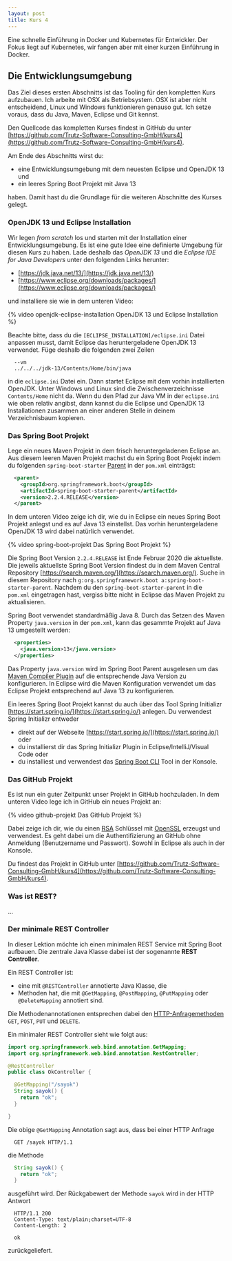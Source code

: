 ```yaml
---
layout: post
title: Kurs 4
---
```

Eine schnelle Einführung in Docker und Kubernetes für Entwickler. Der Fokus liegt auf Kubernetes, wir fangen aber mit einer kurzen Einführung in Docker.

## Die Entwicklungsumgebung

Das Ziel dieses ersten Abschnitts ist das Tooling für den kompletten Kurs aufzubauen. Ich arbeite mit OSX als Betriebsystem. OSX ist aber nicht entscheidend, Linux und Windows funktionieren genauso gut. Ich setze voraus, dass du Java, Maven, Eclipse und Git kennst.

Den Quellcode das kompletten Kurses findest in GitHub du unter [https://github.com/Trutz-Software-Consulting-GmbH/kurs4](https://github.com/Trutz-Software-Consulting-GmbH/kurs4).

Am Ende des Abschnitts wirst du:

- eine Entwicklungsumgebung mit dem neuesten Eclipse und OpenJDK 13 und
- ein leeres Spring Boot Projekt mit Java 13

haben. Damit hast du die Grundlage für die weiteren Abschnitte des Kurses gelegt.

### OpenJDK 13 und Eclipse Installation

Wir legen *from scratch* los und starten mit der Installation einer Entwicklungsumgebung. Es ist eine gute Idee eine definierte Umgebung für diesen Kurs zu haben. Lade deshalb das *OpenJDK 13* und die *Eclipse IDE for Java Developers* unter den folgenden Links herunter:

- [https://jdk.java.net/13/](https://jdk.java.net/13/)
- [https://www.eclipse.org/downloads/packages/](https://www.eclipse.org/downloads/packages/)

und installiere sie wie in dem unteren Video:

{% video openjdk-eclipse-installation OpenJDK 13 und Eclipse Installation %}

Beachte bitte, dass du die `[ECLIPSE_INSTALLATION]/eclipse.ini` Datei anpassen musst, damit Eclipse das heruntergeladene OpenJDK 13 verwendet. Füge deshalb die folgenden zwei Zeilen

```
  --vm
  ../../../jdk-13/Contents/Home/bin/java
```

in die `eclipse.ini` Datei ein. Dann startet Eclipse mit dem vorhin installierten OpenJDK. Unter Windows und Linux sind die Zwischenverzeichnisse `Contents/Home` nicht da. Wenn du den Pfad zur Java VM in der `eclipse.ini` wie oben relativ angibst, dann kannst du die Eclipse und OpenJDK 13 Installationen zusammen an einer anderen Stelle in deinem Verzeichnisbaum kopieren.

### Das Spring Boot Projekt

Lege ein neues Maven Projekt in dem frisch heruntergeladenen Eclipse an. Aus diesem leeren Maven Projekt machst du ein Spring Boot Projekt indem du folgenden `spring-boot-starter` [Parent](https://maven.apache.org/guides/introduction/introduction-to-the-pom.html) in der `pom.xml` einträgst:

```xml
  <parent>
    <groupId>org.springframework.boot</groupId>
    <artifactId>spring-boot-starter-parent</artifactId>
    <version>2.2.4.RELEASE</version>
  </parent>
```

In dem unteren Video zeige ich dir, wie du in Eclipse ein neues Spring Boot Projekt anlegst und es auf Java 13 einstellst. Das vorhin heruntergeladene OpenJDK 13 wird dabei natürlich verwendet.

{% video spring-boot-projekt Das Spring Boot Projekt %}

Die Spring Boot Version `2.2.4.RELEASE` ist Ende Februar 2020 die aktuellste. Die jeweils aktuellste Spring Boot Version findest du in dem Maven Central Repository [https://search.maven.org/](https://search.maven.org/). Suche in diesem Repository nach `g:org.springframework.boot a:spring-boot-starter-parent`. Nachdem du den `spring-boot-starter-parent` in die `pom.xml` eingetragen hast, vergiss bitte nicht in Eclipse das Maven Projekt zu aktualisieren.

Spring Boot verwendet standardmäßig Java 8. Durch das Setzen des Maven Property `java.version` in der `pom.xml`, kann das gesammte Projekt auf Java 13 umgestellt werden:

```xml
  <properties>
    <java.version>13</java.version>
  </properties>
```

Das Property `java.version` wird im Spring Boot Parent ausgelesen um das [Maven Compiler Plugin](https://maven.apache.org/plugins/maven-compiler-plugin/) auf die entsprechende Java Version zu konfigurieren. In Eclipse wird die Maven Konfiguration verwendet um das Eclipse Projekt entsprechend auf Java 13 zu konfigurieren.

Ein leeres Spring Boot Projekt kannst du auch über das Tool Spring Initializr [https://start.spring.io/](https://start.spring.io/) anlegen. Du verwendest Spring Initializr entweder
- direkt auf der Webseite [https://start.spring.io/](https://start.spring.io/)  oder
- du installierst dir das Spring Initializr Plugin in Eclipse/IntelliJ/Visual Code oder
- du installiest und verwendest das [Spring Boot CLI](https://docs.spring.io/spring-boot/docs/current/reference/html/spring-boot-cli.html#cli-init) Tool in der Konsole.

### Das GitHub Projekt

Es ist nun ein guter Zeitpunkt unser Projekt in GitHub hochzuladen. In dem unteren Video lege ich in GitHub ein neues Projekt an:

{% video github-projekt Das GitHub Projekt %}

Dabei zeige ich dir, wie du einen [RSA](https://de.wikipedia.org/wiki/RSA-Kryptosystem) Schlüssel mit [OpenSSL](https://de.wikipedia.org/wiki/OpenSSL) erzeugst und verwendest. Es geht dabei um die Authentifizierung an GitHub ohne Anmeldung (Benutzername und Passwort). Sowohl in Eclipse als auch in der Konsole.

Du findest das Projekt in GitHub unter [https://github.com/Trutz-Software-Consulting-GmbH/kurs4](https://github.com/Trutz-Software-Consulting-GmbH/kurs4).

### Was ist REST?

...

### Der minimale REST Controller

In dieser Lektion möchte ich einen minimalen REST Service mit Spring Boot aufbauen. Die zentrale Java Klasse dabei ist der sogenannte **REST Controller**.

Ein REST Controller ist:
- eine mit `@RESTController` annotierte Java Klasse, die
- Methoden hat, die mit `@GetMapping`, `@PostMapping`, `@PutMapping` oder `@DeleteMapping` annotiert sind.

Die Methodenannotationen entsprechen dabei den [HTTP-Anfragemethoden](https://de.wikipedia.org/wiki/Hypertext_Transfer_Protocol#HTTP-Anfragemethoden) `GET`, `POST`, `PUT` und `DELETE`.

Ein minimaler REST Controller sieht wie folgt aus:
```java
import org.springframework.web.bind.annotation.GetMapping;
import org.springframework.web.bind.annotation.RestController;

@RestController
public class OkController {

  @GetMapping("/sayok")
  String sayok() {
    return "ok";
  }

}
```

Die obige `@GetMapping` Annotation sagt aus, dass bei einer HTTP Anfrage
```console
  GET /sayok HTTP/1.1
```
die Methode
```java
  String sayok() {
    return "ok";
  }
```
ausgeführt wird. Der Rückgabewert der Methode `sayok` wird in der HTTP Antwort
```console
  HTTP/1.1 200
  Content-Type: text/plain;charset=UTF-8
  Content-Length: 2

  ok
```
zurückgeliefert.
